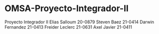 # OMSA-Proyecto-Integrador-II
Proyecto Integrador II
Elias Salloum 20-0879
Steven Baez 21-0414
Darwin Fernandez 21-0413
Freider Leclerc 21-0631
Axel Javier 21-0411
